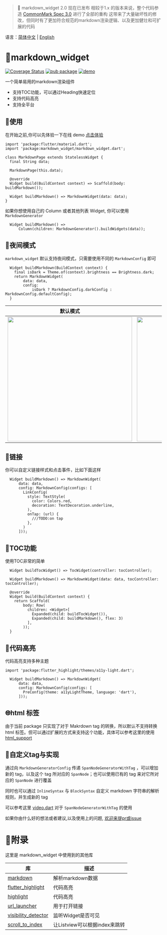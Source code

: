 > 🚀 markdown_widget 2.0 现在已发布
相较于1.x 的版本来说，整个代码参造 [CommonMark Spec 3.0](https://spec.commonmark.org/0.30/) 进行了全部的重构
这带来了大量破坏性的修改，但同时有了更加符合规范的markdown渲染逻辑、以及更加健壮和可扩展的代码

语言：[简体中文](https://github.com/asjqkkkk/markdown_widget/blob/master/README_ZH.md) | [English](https://github.com/asjqkkkk/markdown_widget/blob/master/README.md)

# 📖markdown_widget

[![Coverage Status](https://coveralls.io/repos/github/asjqkkkk/markdown_widget/badge.svg?branch=dev)](https://coveralls.io/github/asjqkkkk/markdown_widget?branch=dev) [![pub package](https://img.shields.io/pub/v/markdown_widget.svg)](https://pub.dartlang.org/packages/markdown_widget) [![demo](https://img.shields.io/badge/demo-online-brightgreen)](http://oldben.gitee.io/markdown_widget)

一个简单易用的markdown渲染组件

- 支持TOC功能，可以通过Heading快速定位
- 支持代码高亮
- 支持全平台

## 🚀使用

在开始之前,你可以先体验一下在线 demo [点击体验](http://oldben.gitee.io/markdown_widget)

```
import 'package:flutter/material.dart';
import 'package:markdown_widget/markdown_widget.dart';

class MarkdownPage extends StatelessWidget {
  final String data;

  MarkdownPage(this.data);

  @override
  Widget build(BuildContext context) => Scaffold(body: buildMarkdown());

  Widget buildMarkdown() => MarkdownWidget(data: data);
}
```

如果你想使用自己的 Column 或者其他列表 Widget, 你可以使用 `MarkdownGenerator`

```
  Widget buildMarkdown() =>
      Column(children: MarkdownGenerator().buildWidgets(data));
```

## 🌠夜间模式

`markdown_widget` 默认支持夜间模式，只需要使用不同的 `MarkdownConfig` 即可
```
  Widget buildMarkdown(BuildContext context) {
    final isDark = Theme.of(context).brightness == Brightness.dark;
    return MarkdownWidget(
        data: data,
        config:
            isDark ? MarkdownConfig.darkConfig : MarkdownConfig.defaultConfig);
  }
```

默认模式 | 夜间模式
---|---
<img src="https://user-images.githubusercontent.com/30992818/211159232-92efbbb0-dd01-4970-8ff1-33a47c133b1f.png" width=400> | <img src="https://user-images.githubusercontent.com/30992818/211159236-570fca93-a5f4-403f-94ba-986272d1207e.png" width=400>


## 🔗链接

你可以自定义链接样式和点击事件，比如下面这样

```
  Widget buildMarkdown() => MarkdownWidget(
      data: data,
      config: MarkdownConfig(configs: [
        LinkConfig(
          style: TextStyle(
            color: Colors.red,
            decoration: TextDecoration.underline,
          ),
          onTap: (url) {
            ///TODO:on tap
          },
        )
      ]));
```

## 📜TOC功能

使用TOC非常的简单

```
  Widget buildTocWidget() => TocWidget(controller: tocController);

  Widget buildMarkdown() => MarkdownWidget(data: data, tocController: tocController);

  @override
  Widget build(BuildContext context) {
    return Scaffold(
        body: Row(
          children: <Widget>[
            Expanded(child: buildTocWidget()),
            Expanded(child: buildMarkdown(), flex: 3)
          ],
        ));
  }
```

## 🎈代码高亮

代码高亮支持多种主题
```
import 'package:flutter_highlight/themes/a11y-light.dart';

  Widget buildMarkdown() => MarkdownWidget(
      data: data,
      config: MarkdownConfig(configs: [
        PreConfig(theme: a11yLightTheme, language: 'dart'),
      ]));
```

## 🌐html 标签

由于当前 package 只实现了对于 Makrdown tag 的转换，所以默认不支持转换 html 标签。但可以通过扩展的方式来支持这个功能，具体可以参考这里的使用 [html_support](https://github.com/asjqkkkk/markdown_widget/blob/1d549fd5c2d6b0172281d8bb66e367654b9d60f0/example/lib/markdown_custom/html_support.dart)

## 🍑自定义tag与实现

通过向 `MarkdownGeneratorConfig` 传递 `SpanNodeGeneratorWithTag` ，可以增加新的 tag，以及这个 tag 所对应的 `SpanNode`；也可以使用已有的 tag 来对它所对应的 `SpanNode` 进行覆盖

同时也可以通过 `InlineSyntax` 与 `BlockSyntax` 自定义 markdown 字符串的解析规则，并生成新的 tag

可以参考这里 [video.dart](https://github.com/asjqkkkk/markdown_widget/blob/1d549fd5c2d6b0172281d8bb66e367654b9d60f0/example/lib/markdown_custom/video.dart) 对于 `SpanNodeGeneratorWithTag` 的使用


如果你由什么好的想法或者建议,以及使用上的问题, [欢迎来提pr或issue](https://github.com/asjqkkkk/markdown_widget)

# 🧾附录

这里是 markdown_widget 中使用到的其他库

库 | 描述
---|---
[markdown](https://pub.flutter-io.cn/packages/markdown) | 解析markdown数据
[flutter_highlight](https://pub.flutter-io.cn/packages/flutter_highlight) | 代码高亮
[highlight](https://pub.flutter-io.cn/packages/highlight) | 代码高亮
[url_launcher](https://pub.flutter-io.cn/packages/url_launcher) | 用于打开链接
[visibility_detector](https://pub.flutter-io.cn/packages/visibility_detector) | 监听Widget是否可见
[scroll_to_index](https://pub.flutter-io.cn/packages/scroll_to_index) | 让Listview可以根据index来跳转
